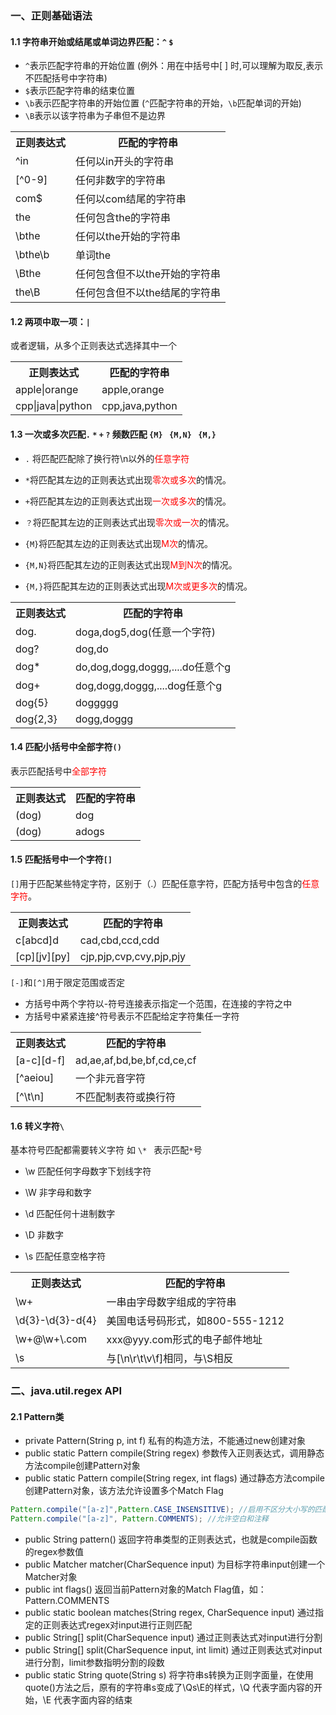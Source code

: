 ### 一、正则基础语法

#### 1.1 字符串开始或结尾或单词边界匹配：`^` `$`

- `^`表示匹配字符串的开始位置  (例外：用在中括号中[ ] 时,可以理解为取反,表示不匹配括号中字符串)
- `$`表示匹配字符串的结束位置
- `\b`表示匹配字符串的开始位置 (`^`匹配字符串的开始，`\b`匹配单词的开始)
- `\B`表示以该字符串为子串但不是边界

<table>
    <tr>
        <th>正则表达式</th>
        <th>匹配的字符串</th>
    </tr>
    <tr>
        <td>^in</td>
        <td>任何以in开头的字符串</td>
    </tr>
    <tr>
        <td>[^0-9]</td>
        <td>任何非数字的字符串</td>
    </tr>
    <tr>
        <td>com$</td>
        <td>任何以com结尾的字符串</td>
    </tr>
    <tr>
        <td>the</td>
        <td>任何包含the的字符串</td>
    </tr>
    <tr>
        <td>\bthe</td>
        <td>任何以the开始的字符串</td>
    </tr>
    <tr>
        <td>\bthe\b</td>
        <td> 单词the</td>
    </tr>
    <tr>
        <td>\Bthe</td>
        <td>任何包含但不以the开始的字符串</td>
    </tr>
    <tr>
        <td>the\B</td>
        <td>任何包含但不以the结尾的字符串</td>
    </tr>
</table>

#### 1.2 两项中取一项：`|`

或者逻辑，从多个正则表达式选择其中一个

<table>
    <tr>
        <th>正则表达式</th>
        <th>匹配的字符串</th>
    </tr>
    <tr>
        <td>apple|orange</td>
        <td>apple,orange</td>
    </tr>
    <tr>
        <td>cpp|java|python</td>
        <td>cpp,java,python</td>
    </tr>
</table>


#### 1.3 一次或多次匹配`.` `*` `+` `?`  频数匹配 `{M}` ` {M,N}` ` {M,}`

- `.` 将匹配匹配除了换行符\n以外的<font style=color:red>任意字符</font>

- `*`将匹配其左边的正则表达式出现<font style=color:red>零次或多次</font>的情况。

- `+`将匹配其左边的正则表达式出现<font style=color:red>一次或多次</font>的情况。

- `？`将匹配其左边的正则表达式出现<font style=color:red>零次或一次</font>的情况。

- `{M}`将匹配其左边的正则表达式出现<font style=color:red>M次</font>的情况。

- `{M,N}`将匹配其左边的正则表达式出现<font style=color:red>M到N次</font>的情况。

- `{M,}`将匹配其左边的正则表达式出现<font style=color:red>M次或更多次</font>的情况。

<table>
    <tr>
        <th>正则表达式</th>
        <th>匹配的字符串</th>
    </tr>
    <tr>
        <td>dog.</td>
        <td>doga,dog5,dog(任意一个字符)</td>
    </tr>
    <tr>
        <td>dog?</td>
        <td>dog,do</td>
    </tr>
    <tr>
        <td>dog*</td>
        <td>do,dog,dogg,doggg,....do任意个g</td>
    </tr>
    <tr>
        <td>dog+</td>
        <td>dog,dogg,doggg,....dog任意个g</td>
    </tr>
    <tr>
        <td>dog{5}</td>
        <td>doggggg</td>
    </tr>
    <tr>
        <td>dog{2,3}</td>
        <td>dogg,doggg</td>
    </tr>
</table>


#### 1.4 匹配小括号中全部字符`()`

表示匹配括号中<font style=color:red>全部字符</font>

<table>
    <tr>
        <th>正则表达式</th>
        <th>匹配的字符串</th>
    </tr>
    <tr>
        <td>(dog)</td>
        <td>dog</td>
    </tr>
    <tr>
        <td>(dog)</td>
        <td>adogs</td>
    </tr>
</table>


#### 1.5 匹配括号中一个字符`[]`

`[]`用于匹配某些特定字符，区别于（.）匹配任意字符，匹配方括号中包含的<font style=color:red>任意字符</font>。

<table>
    <tr>
        <th>正则表达式</th>
        <th>匹配的字符串</th>
    </tr>
    <tr>
        <td>c[abcd]d</td>
        <td>cad,cbd,ccd,cdd</td>
    </tr>
    <tr>
        <td>[cp][jv][py]</td>
        <td>cjp,pjp,cvp,cvy,pjp,pjy</td>
    </tr>
</table>

`[-]`和`[^]`用于限定范围或否定

- 方括号中两个字符以-符号连接表示指定一个范围，在连接的字符之中
- 方括号中紧紧连接^符号表示不匹配给定字符集任一字符

<table>
    <tr>
        <th>正则表达式</th>
        <th>匹配的字符串</th>
    </tr>
    <tr>
        <td>[a-c][d-f]</td>
        <td>ad,ae,af,bd,be,bf,cd,ce,cf</td>
    </tr>
    <tr>
        <td>[^aeiou]</td>
        <td>一个非元音字符</td>
    </tr>
    <tr>
        <td>[^\t\n]</td>
        <td>不匹配制表符或换行符</td>
    </tr>
</table>

#### 1.6 转义字符`\`

基本符号匹配都需要转义字符   如 `\* ` 表示匹配`*`号

- \w  匹配任何字母数字下划线字符
- \W  非字母和数字

- \d   匹配任何十进制数字
- \D  非数字

- \s  匹配任意空格字符

<table>
    <tr>
        <th>正则表达式</th>
        <th>匹配的字符串</th>
    </tr>
    <tr>
        <td>\w+</td>
        <td>一串由字母数字组成的字符串</td>
    </tr>
    <tr>
        <td>\d{3}-\d{3}-d{4}</td>
        <td>美国电话号码形式，如800-555-1212</td>
    </tr>
    <tr>
        <td>\w+@\w+\.com</td>
        <td>xxx@yyy.com形式的电子邮件地址</td>
    </tr>
    <tr>
        <td>\s</td>
        <td>与[\n\r\t\v\f]相同，与\S相反</td>
    </tr>
</table>

### 二、java.util.regex API

#### 2.1 Pattern类

- private Pattern(String p, int f) 私有的构造方法，不能通过new创建对象
- public static Pattern compile(String regex) 参数传入正则表达式，调用静态方法compile创建Pattern对象
- public static Pattern compile(String regex, int flags) 通过静态方法compile创建Pattern对象，该方法允许设置多个Match Flag

```java
Pattern.compile("[a-z]",Pattern.CASE_INSENSITIVE); //启用不区分大小写的匹配
Pattern.compile("[a-z]", Pattern.COMMENTS); //允许空白和注释
```

- public String pattern()  返回字符串类型的正则表达式，也就是compile函数的regex参数值
- public Matcher matcher(CharSequence input) 为目标字符串input创建一个Matcher对象
- public int flags() 返回当前Pattern对象的Match Flag值，如：Pattern.COMMENTS
- public static boolean matches(String regex, CharSequence input) 通过指定的正则表达式regex对input进行正则匹配
- public String[] split(CharSequence input) 通过正则表达式对input进行分割
- public String[] split(CharSequence input, int limit) 通过正则表达式对input进行分割，limit参数指明分割的段数
- public static String quote(String s) 将字符串s转换为正则字面量，在使用quote()方法之后，原有的字符串s变成了\Qs\E的样式，\Q 代表字面内容的开始，\E 代表字面内容的结束
